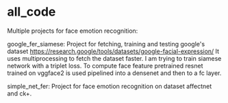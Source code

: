 # all_code

Multiple projects for face emotion recognition:

google_fer_siamese: Project for fetching, training and testing google's dataset https://research.google/tools/datasets/google-facial-expression/
                    It uses multiprocessing to fetch the dataset faster. I am trying to train siamese network with a triplet loss.
                    To compute face feature pretrained resnet trained on vggface2 is used pipelined into a densenet and then to a fc layer.
                    
simple_net_fer: Project for face emotion recognition on dataset affectnet and ck+. 
